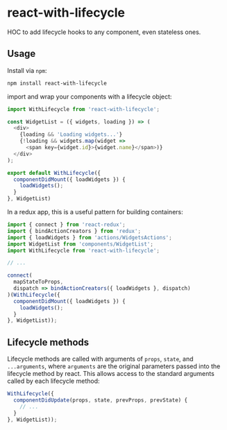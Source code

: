 # react-with-lifecycle

HOC to add lifecycle hooks to any component, even stateless ones.

## Usage

Install via `npm`:

```bash
npm install react-with-lifecycle
```
import and wrap your components with a lifecycle object:

```javascript
import WithLifecycle from 'react-with-lifecycle';

const WidgetList = ({ widgets, loading }) => (
  <div>
    {loading && 'Loading widgets...'}
    {!loading && widgets.map(widget =>
      <span key={widget.id}>{widget.name}</span>)}
  </div>
);

export default WithLifecycle({
  componentDidMount({ loadWidgets }) {
    loadWidgets();
  }
}, WidgetList)
```
In a redux app, this is a useful pattern for building containers:

```javascript
import { connect } from 'react-redux';
import { bindActionCreators } from 'redux';
import { loadWidgets } from 'actions/WidgetsActions';
import WidgetList from 'components/WidgetList';
import WithLifecycle from 'react-with-lifecycle';

// ...

connect(
  mapStateToProps,
  dispatch => bindActionCreators({ loadWidgets }, dispatch)
)(WithLifecycle({
  componentDidMount({ loadWidgets }) {
    loadWidgets();
  }
}, WidgetList));
```

## Lifecycle methods

Lifecycle methods are called with arguments of `props`, `state`, and `...arguments`, where `arguments` are the original parameters passed into the lifecycle method by react. This allows access to the standard arguments called by each lifecycle method:

```javascript
WithLifecycle({
  componentDidUpdate(props, state, prevProps, prevState) {
    // ...
  }
}, WidgetList));
```
